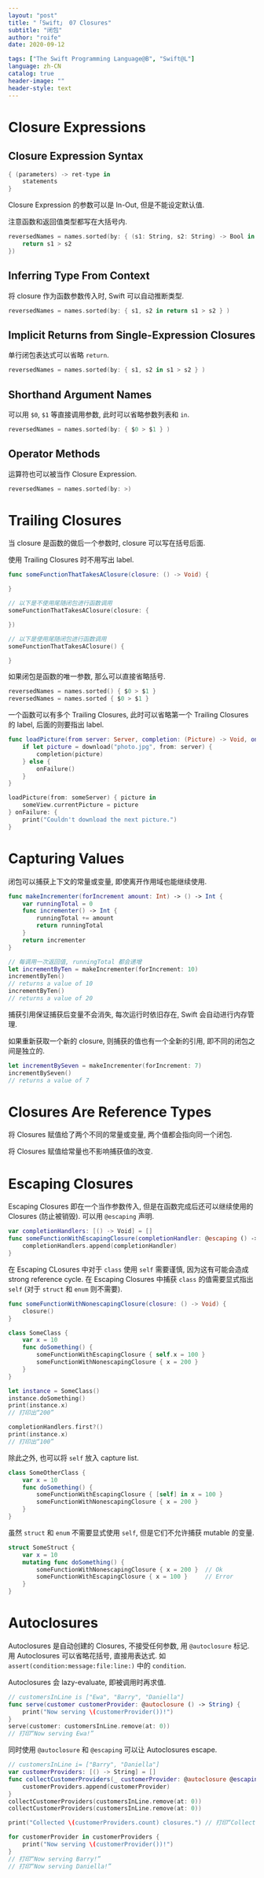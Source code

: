 ```yaml
---
layout: "post"
title: "「Swift」 07 Closures"
subtitle: "闭包"
author: "roife"
date: 2020-09-12

tags: ["The Swift Programming Language@B", "Swift@L"]
language: zh-CN
catalog: true
header-image: ""
header-style: text
---
```


# Closure Expressions

## Closure Expression Syntax

```swift
{ (parameters) -> ret-type in
    statements
}
```

Closure Expression 的参数可以是 In-Out, 但是不能设定默认值.

注意函数和返回值类型都写在大括号内.

```swift
reversedNames = names.sorted(by: { (s1: String, s2: String) -> Bool in
    return s1 > s2
})
```

## Inferring Type From Context

将 closure 作为函数参数传入时, Swift 可以自动推断类型.

```swift
reversedNames = names.sorted(by: { s1, s2 in return s1 > s2 } )
```

## Implicit Returns from Single-Expression Closures

单行闭包表达式可以省略 `return`.

```swift
reversedNames = names.sorted(by: { s1, s2 in s1 > s2 } )
```

## Shorthand Argument Names

可以用 `$0`, `$1` 等直接调用参数, 此时可以省略参数列表和 `in`.

```swift
reversedNames = names.sorted(by: { $0 > $1 } )
```

## Operator Methods

运算符也可以被当作 Closure Expression.

```swift
reversedNames = names.sorted(by: >)
```

# Trailing Closures

当 closure 是函数的做后一个参数时, closure 可以写在括号后面.

使用 Trailing Closures 时不用写出 label.

```swift
func someFunctionThatTakesAClosure(closure: () -> Void) {

}

// 以下是不使用尾随闭包进行函数调用
someFunctionThatTakesAClosure(closure: {

})

// 以下是使用尾随闭包进行函数调用
someFunctionThatTakesAClosure() {

}
```

如果闭包是函数的唯一参数, 那么可以直接省略括号.

```swift
reversedNames = names.sorted() { $0 > $1 }
reversedNames = names.sorted { $0 > $1 }
```

一个函数可以有多个 Trailing Closures, 此时可以省略第一个 Trailing Closures 的 label, 后面的则要指出 label.

```swift
func loadPicture(from server: Server, completion: (Picture) -> Void, onFailure: () -> Void) {
    if let picture = download("photo.jpg", from: server) {
        completion(picture)
    } else {
        onFailure()
    }
}

loadPicture(from: someServer) { picture in
    someView.currentPicture = picture
} onFailure: {
    print("Couldn't download the next picture.")
}
```

# Capturing Values

闭包可以捕获上下文的常量或变量, 即使离开作用域也能继续使用.

```swift
func makeIncrementer(forIncrement amount: Int) -> () -> Int {
    var runningTotal = 0
    func incrementer() -> Int {
        runningTotal += amount
        return runningTotal
    }
    return incrementer
}

// 每调用一次返回值, runningTotal 都会递增
let incrementByTen = makeIncrementer(forIncrement: 10)
incrementByTen()
// returns a value of 10
incrementByTen()
// returns a value of 20
```

捕获引用保证捕获后变量不会消失, 每次运行时依旧存在, Swift 会自动进行内存管理.

如果重新获取一个新的 closure, 则捕获的值也有一个全新的引用, 即不同的闭包之间是独立的.

```swift
let incrementBySeven = makeIncrementer(forIncrement: 7)
incrementBySeven()
// returns a value of 7
```

# Closures Are Reference Types

将 Closures 赋值给了两个不同的常量或变量, 两个值都会指向同一个闭包.

将 Closures 赋值给常量也不影响捕获值的改变.

# Escaping Closures

Escaping Closures 即在一个当作参数传入, 但是在函数完成后还可以继续使用的 Closures (防止被销毁). 可以用 `@escaping` 声明.

```swift
var completionHandlers: [() -> Void] = []
func someFunctionWithEscapingClosure(completionHandler: @escaping () -> Void) {
    completionHandlers.append(completionHandler)
}
```

在 Escaping CLosures 中对于 `class` 使用 `self` 需要谨慎, 因为这有可能会造成  strong reference cycle.
在 Escaping Closures 中捕获 `class` 的值需要显式指出 `self` (对于 `struct` 和 `enum` 则不需要).

```swift
func someFunctionWithNonescapingClosure(closure: () -> Void) {
    closure()
}

class SomeClass {
    var x = 10
    func doSomething() {
        someFunctionWithEscapingClosure { self.x = 100 }
        someFunctionWithNonescapingClosure { x = 200 }
    }
}

let instance = SomeClass()
instance.doSomething()
print(instance.x)
// 打印出“200”

completionHandlers.first?()
print(instance.x)
// 打印出“100”
```

除此之外, 也可以将 `self` 放入 capture list.

```swift
class SomeOtherClass {
    var x = 10
    func doSomething() {
        someFunctionWithEscapingClosure { [self] in x = 100 }
        someFunctionWithNonescapingClosure { x = 200 }
    }
}
```

虽然 `struct` 和 `enum` 不需要显式使用 `self`, 但是它们不允许捕获 mutable 的变量.

```swift
struct SomeStruct {
    var x = 10
    mutating func doSomething() {
        someFunctionWithNonescapingClosure { x = 200 }  // Ok
        someFunctionWithEscapingClosure { x = 100 }     // Error
    }
}
```

# Autoclosures

Autoclosures 是自动创建的 Closures, 不接受任何参数, 用 `@autoclosure` 标记. 用 Autoclosures 可以省略花括号, 直接用表达式. 如 `assert(condition:message:file:line:)` 中的 `condition`.

Autoclosures 会 lazy-evaluate, 即被调用时再求值.

```swift
// customersInLine is ["Ewa", "Barry", "Daniella"]
func serve(customer customerProvider: @autoclosure () -> String) {
    print("Now serving \(customerProvider())!")
}
serve(customer: customersInLine.remove(at: 0))
// 打印“Now serving Ewa!”
```

同时使用 `@autoclosure` 和 `@escaping` 可以让 Autoclosures escape.

```swift
// customersInLine i= ["Barry", "Daniella"]
var customerProviders: [() -> String] = []
func collectCustomerProviders(_ customerProvider: @autoclosure @escaping () -> String) {
    customerProviders.append(customerProvider)
}
collectCustomerProviders(customersInLine.remove(at: 0))
collectCustomerProviders(customersInLine.remove(at: 0))

print("Collected \(customerProviders.count) closures.") // 打印“Collected 2 closures.”

for customerProvider in customerProviders {
    print("Now serving \(customerProvider())!")
}
// 打印“Now serving Barry!”
// 打印“Now serving Daniella!”
```

